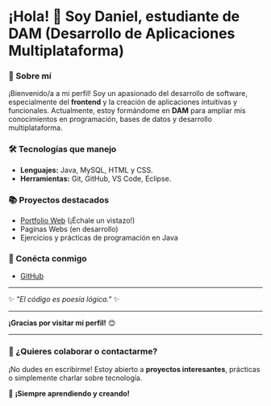 # ¡Hola! 👋 Soy Daniel, estudiante de **DAM** (Desarrollo de Aplicaciones Multiplataforma)  

### 🌟 Sobre mí  
¡Bienvenido/a a mi perfil! Soy un apasionado del desarrollo de software, especialmente del **frontend** y la creación de aplicaciones intuitivas y funcionales. Actualmente, estoy formándome en **DAM** para ampliar mis conocimientos en programación, bases de datos y desarrollo multiplataforma.  

### 🛠️ Tecnologías que manejo  
- **Lenguajes:** Java, MySQL, HTML y CSS.
- **Herramientas:** Git, GitHub, VS Code, Eclipse.

### 📚 Proyectos destacados  
- [Portfolio Web](https://daniirc.github.io) (¡Échale un vistazo!)  
- Paginas Webs (en desarrollo)  
- Ejercicios y prácticas de programación en Java  

### 🔗 Conécta conmigo  
- [GitHub](https://github.com/daniirc) 


---  

✨ *"El código es poesía lógica."* ✨  

---  

**¡Gracias por visitar mi perfil!** 😊  

---  

### 📌 ¿Quieres colaborar o contactarme?  
¡No dudes en escribirme! Estoy abierto a **proyectos interesantes**, prácticas o simplemente charlar sobre tecnología.  

🚀 **¡Siempre aprendiendo y creando!**  
